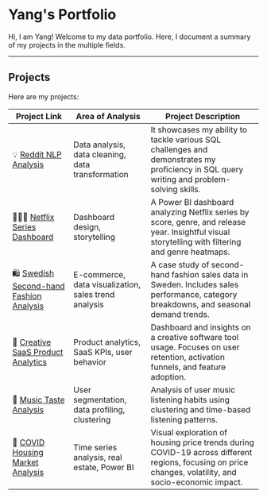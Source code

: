 # Yang's Portfolio

Hi, I am Yang! Welcome to my data portfolio. Here, I document a summary of my projects in the multiple fields.

---

## **Projects**
Here are my projects:

| Project Link | Area of Analysis | Project Description | 
|---|---|---|
| 💡 [Reddit NLP Analysis](https://github.com/Joeyy886/Portfolio/tree/main/reddit-nlp-analysis) | Data analysis, data cleaning, data transformation | It showcases my ability to tackle various SQL challenges and demonstrates my proficiency in SQL query writing and problem-solving skills. |
| 👩🏻‍⚕️ [Netflix Series Dashboard](https://github.com/Joeyy886/Portfolio/tree/main/netflix_series_dashboard) | Dashboard design, storytelling | A Power BI dashboard analyzing Netflix series by score, genre, and release year. Insightful visual storytelling with filtering and genre heatmaps. |
| 🛍️ [Swedish Second-hand Fashion Analysis](https://github.com/Joeyy886/Portfolio/tree/main/secondhand-fashion-analysis) | E-commerce, data visualization, sales trend analysis | A case study of second-hand fashion sales data in Sweden. Includes sales performance, category breakdowns, and seasonal demand trends. |
| 🎨 [Creative SaaS Product Analytics](https://github.com/Joeyy886/Portfolio/tree/main/saas-product-analytics) | Product analytics, SaaS KPIs, user behavior | Dashboard and insights on a creative software tool usage. Focuses on user retention, activation funnels, and feature adoption. |
| 🎵 [Music Taste Analysis](https://github.com/Joeyy886/Portfolio/tree/main/music-taste-analysis) | User segmentation, data profiling, clustering | Analysis of user music listening habits using clustering and time-based listening patterns. |
| 🏡 [COVID Housing Market Analysis](https://github.com/Joeyy886/Portfolio/tree/main/covid-housing-analysis) | Time series analysis, real estate, Power BI | Visual exploration of housing price trends during COVID-19 across different regions, focusing on price changes, volatility, and socio-economic impact. |
